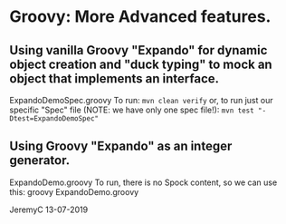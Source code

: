 # Groovy: More Advanced features.

## Using vanilla Groovy "Expando" for dynamic object creation and "duck typing" to mock an object that implements an interface.
ExpandoDemoSpec.groovy
To run:
`mvn clean verify`
or, to run just our specific "Spec" file (NOTE: we have only one spec file!):
`mvn test "-Dtest=ExpandoDemoSpec"`


## Using Groovy "Expando" as an integer generator.
ExpandoDemo.groovy
To run, there is no Spock content, so we can use this:
groovy ExpandoDemo.groovy


JeremyC 13-07-2019
